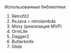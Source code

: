 Использованные библиотеки:
  1. Retrofit2
  2. RxJava + retrolambda
  3. Moxy (реализация MVP)
  4. OrmLite
  5. Dagger2
  6. Butterknife
  7. Glide
